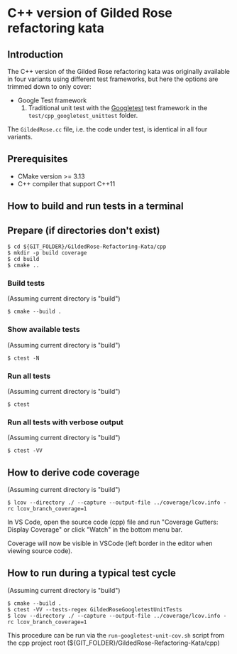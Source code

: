 # C++ version of Gilded Rose refactoring kata

## Introduction
The C++ version of the Gilded Rose refactoring kata was originally available in four variants using different test frameworks, but here the options are trimmed down to only cover:

* Google Test framework
  1. Traditional unit test with the [Googletest](https://github.com/google/googletest) test framework in the `test/cpp_googletest_unittest` folder.
  

The `GildedRose.cc` file, i.e. the code under test, is identical in all four variants.

## Prerequisites

* CMake version >= 3.13
* C++ compiler that support C++11

## How to build and run tests in a terminal

## Prepare (if directories don't exist)

    $ cd ${GIT_FOLDER}/GildedRose-Refactoring-Kata/cpp
    $ mkdir -p build coverage
    $ cd build
    $ cmake ..

### Build tests

(Assuming current directory is "build")

    $ cmake --build .

### Show available tests

(Assuming current directory is "build")

    $ ctest -N

### Run all tests

(Assuming current directory is "build")

    $ ctest

### Run all tests with verbose output

(Assuming current directory is "build")

    $ ctest -VV


## How to derive code coverage

(Assuming current directory is "build")

    $ lcov --directory ./ --capture --output-file ../coverage/lcov.info -rc lcov_branch_coverage=1

In VS Code, open the source code (cpp) file and run "Coverage Gutters: Display Coverage" or click "Watch" in the bottom menu bar.

Coverage will now be visible in VSCode (left border in the editor when viewing source code).

## How to run during a typical test cycle

(Assuming current directory is "build")

    $ cmake --build .
    $ ctest -VV --tests-regex GildedRoseGoogletestUnitTests
    $ lcov --directory ./ --capture --output-file ../coverage/lcov.info -rc lcov_branch_coverage=1

This procedure can be run via the `run-googletest-unit-cov.sh` script from the cpp project root (${GIT_FOLDER}/GildedRose-Refactoring-Kata/cpp)
